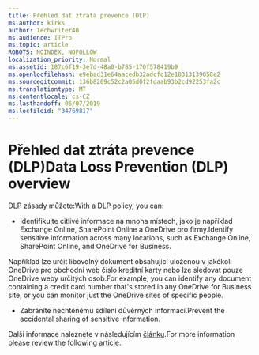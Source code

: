 ```yaml
---
title: Přehled dat ztráta prevence (DLP)
ms.author: kirks
author: Techwriter40
ms.audience: ITPro
ms.topic: article
ROBOTS: NOINDEX, NOFOLLOW
localization_priority: Normal
ms.assetid: 187c6f19-3e7d-48a0-b785-170f578419b9
ms.openlocfilehash: e9ebad31e64aacedb32adcfc12e18313139058e2
ms.sourcegitcommit: 136b8209c52c2a05d0f2fdaab93b2cd92253fa2c
ms.translationtype: MT
ms.contentlocale: cs-CZ
ms.lasthandoff: 06/07/2019
ms.locfileid: "34769817"
---
```

# <a name="data-loss-prevention-dlp-overview"></a><span data-ttu-id="696ad-102">Přehled dat ztráta prevence (DLP)</span><span class="sxs-lookup"><span data-stu-id="696ad-102">Data Loss Prevention (DLP) overview</span></span>

<span data-ttu-id="696ad-103">DLP zásady můžete:</span><span class="sxs-lookup"><span data-stu-id="696ad-103">With a DLP policy, you can:</span></span>

- <span data-ttu-id="696ad-104">Identifikujte citlivé informace na mnoha místech, jako je například Exchange Online, SharePoint Online a OneDrive pro firmy.</span><span class="sxs-lookup"><span data-stu-id="696ad-104">Identify sensitive information across many locations, such as Exchange Online, SharePoint Online, and OneDrive for Business.</span></span>


<span data-ttu-id="696ad-105">Například lze určit libovolný dokument obsahující uloženou v jakékoli OneDrive pro obchodní web číslo kreditní karty nebo lze sledovat pouze OneDrive weby určitých osob.</span><span class="sxs-lookup"><span data-stu-id="696ad-105">For example, you can identify any document containing a credit card number that's stored in any OneDrive for Business site, or you can monitor just the OneDrive sites of specific people.</span></span>

- <span data-ttu-id="696ad-106">Zabráníte nechtěnému sdílení důvěrných informací.</span><span class="sxs-lookup"><span data-stu-id="696ad-106">Prevent the accidental sharing of sensitive information.</span></span>


<span data-ttu-id="696ad-107">Další informace naleznete v následujícím [článku](https://docs.microsoft.com/office365/securitycompliance/data-loss-prevention-policies).</span><span class="sxs-lookup"><span data-stu-id="696ad-107">For more information please review the following [article](https://docs.microsoft.com/office365/securitycompliance/data-loss-prevention-policies).</span></span>

